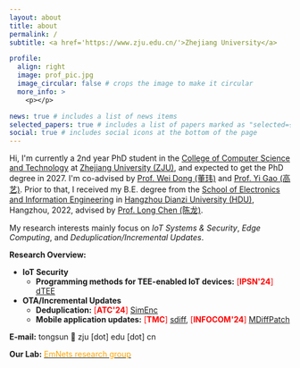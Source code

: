 ```yaml
---
layout: about
title: about
permalink: /
subtitle: <a href='https://www.zju.edu.cn/'>Zhejiang University</a>

profile:
  align: right
  image: prof_pic.jpg
  image_circular: false # crops the image to make it circular
  more_info: >
    <p></p>

news: true # includes a list of news items
selected_papers: true # includes a list of papers marked as "selected={true}"
social: true # includes social icons at the bottom of the page
---
```


Hi, I'm currently a 2nd year PhD student in the [College of Computer Science and Technology](http://www.cs.zju.edu.cn/) at [Zhejiang University (ZJU)](https://www.zju.edu.cn), and expected to get the PhD degree in 2027. I'm co-advised by [Prof. Wei Dong (董玮)](https://dongw.emnets.cn/) and [Prof. Yi Gao (高艺)](https://person.zju.edu.cn/gaoyi). Prior to that, I received my B.E. degree from the [School of Electronics and Information Engineering](https://elec.hdu.edu.cn/ele_en/main.htm) in [Hangzhou Dianzi University (HDU)](https://en.hdu.edu.cn/main.htm), Hangzhou, 2022, advised by [Prof. Long Chen (陈龙)](https://elec.hdu.edu.cn/2017/1205/c1827a57681/page.htm). 

My research interests mainly focus on _IoT Systems & Security_, _Edge Computing_, and _Deduplication/Incremental Updates_. 

**Research Overview:**
- **IoT Security**
    - **Programming methods for TEE-enabled IoT devices:** <font color=red>[**IPSN'24**]</font> [dTEE](https://ieeexplore.ieee.org/document/10577323)
- **OTA/Incremental Updates**
    - **Deduplication:** <font color=red>[**ATC'24**]</font> [SimEnc](https://www.usenix.org/conference/atc24/presentation/sun)
    - **Mobile application updates:** <font color=red>[**TMC**]</font> [sdiff](https://ieeexplore.ieee.org/document/10543054), <font color=red>[**INFOCOM'24**]</font> [MDiffPatch](https://www.emnets.cn/zh/publication/infocom-24-mdiffpatch/mdiffpatch.pdf)

**E-mail:** tongsun 🤯 zju [dot] edu [dot] cn

**Our Lab:**  [ <font color='orange'> EmNets research group</font>](https://www.emnets.cn/) 
